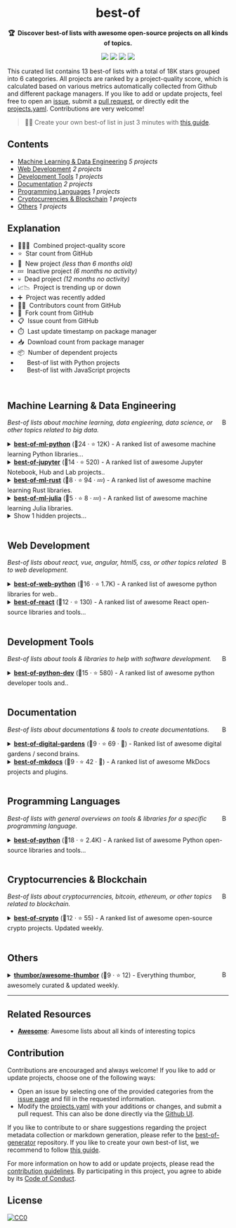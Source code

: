 <!-- markdownlint-disable -->
<h1 align="center">
    best-of
    <br>
</h1>

<p align="center">
    <strong>🏆&nbsp; Discover best-of lists with awesome open-source projects on all kinds of topics.</strong>
</p>

<p align="center">
    <a href="https://best-of.org" title="Best-of Badge"><img src="http://bit.ly/3o3EHNN"></a>
    <a href="#Contents" title="Project Count"><img src="https://img.shields.io/badge/projects-13-blue.svg?color=5ac4bf"></a>
    <a href="#Contribution" title="Contributions are welcome"><img src="https://img.shields.io/badge/contributions-welcome-green.svg"></a>
    <a href="https://github.com/best-of-lists/best-of/releases" title="Best-of Updates"><img src="https://img.shields.io/github/release-date/best-of-lists/best-of?color=green&label=updated"></a>
</p>

This curated list contains 13 best-of lists with a total of 18K stars grouped into 6 categories. All projects are ranked by a project-quality score, which is calculated based on various metrics automatically collected from Github and different package managers. If you like to add or update projects, feel free to open an [issue](https://github.com/best-of-lists/best-of/issues/new/choose), submit a [pull request](https://github.com/best-of-lists/best-of/pulls), or directly edit the [projects.yaml](https://github.com/best-of-lists/best-of/edit/main/projects.yaml). Contributions are very welcome!

> 🧙‍♂️ Create your own best-of list in just 3 minutes with [this guide](https://github.com/best-of-lists/best-of/blob/main/create-best-of-list.md).

## Contents

- [Machine Learning & Data Engineering](#machine-learning--data-engineering) _5 projects_
- [Web Development](#web-development) _2 projects_
- [Development Tools](#development-tools) _1 projects_
- [Documentation](#documentation) _2 projects_
- [Programming Languages](#programming-languages) _1 projects_
- [Cryptocurrencies & Blockchain](#cryptocurrencies--blockchain) _1 projects_
- [Others](#others) _1 projects_

## Explanation
- 🥇🥈🥉&nbsp; Combined project-quality score
- ⭐️&nbsp; Star count from GitHub
- 🐣&nbsp; New project _(less than 6 months old)_
- 💤&nbsp; Inactive project _(6 months no activity)_
- 💀&nbsp; Dead project _(12 months no activity)_
- 📈📉&nbsp; Project is trending up or down
- ➕&nbsp; Project was recently added
- 👨‍💻&nbsp; Contributors count from GitHub
- 🔀&nbsp; Fork count from GitHub
- 📋&nbsp; Issue count from GitHub
- ⏱️&nbsp; Last update timestamp on package manager
- 📥&nbsp; Download count from package manager
- 📦&nbsp; Number of dependent projects
- <img src="https://www.python.org/static/favicon.ico" style="display:inline;" width="13" height="13">&nbsp; Best-of list with Python projects
- <img src="https://cdn.icon-icons.com/icons2/2108/PNG/512/javascript_icon_130900.png" style="display:inline;" width="13" height="13">&nbsp; Best-of list with JavaScript projects

<br>

## Machine Learning & Data Engineering

<a href="#contents"><img align="right" width="15" height="15" src="https://git.io/JtehR" alt="Back to top"></a>

_Best-of lists about machine learning, data engieering, data science, or other topics related to big data._

<details><summary><b><a href="https://github.com/ml-tooling/best-of-ml-python">best-of-ml-python</a></b> (🥇24 ·  ⭐ 12K) - A ranked list of awesome machine learning Python libraries... <code><img src="https://www.python.org/static/favicon.ico" style="display:inline;" width="13" height="13"></code></summary>

- [GitHub](https://github.com/ml-tooling/best-of-ml-python) (👨‍💻 35 · 🔀 1.7K · 📋 34 - 11% open · ⏱️ 01.09.2022):

	```
	git clone https://github.com/ml-tooling/best-of-ml-python
	```
</details>
<details><summary><b><a href="https://github.com/ml-tooling/best-of-jupyter">best-of-jupyter</a></b> (🥈14 ·  ⭐ 520) - A ranked list of awesome Jupyter Notebook, Hub and Lab projects.. <code><img src="https://www.python.org/static/favicon.ico" style="display:inline;" width="13" height="13"></code></summary>

- [GitHub](https://github.com/ml-tooling/best-of-jupyter) (👨‍💻 9 · 🔀 53 · 📋 8 - 75% open · ⏱️ 01.09.2022):

	```
	git clone https://github.com/ml-tooling/best-of-jupyter
	```
</details>
<details><summary><b><a href="https://github.com/e-tornike/best-of-ml-rust">best-of-ml-rust</a></b> (🥉8 ·  ⭐ 94 · 💤) - A ranked list of awesome machine learning Rust libraries.</summary>

- [GitHub](https://github.com/e-tornike/best-of-ml-rust) (👨‍💻 2 · 🔀 1 · ⏱️ 24.01.2022):

	```
	git clone https://github.com/e-tornike/best-of-ml-rust
	```
</details>
<details><summary><b><a href="https://github.com/e-tornike/best-of-ml-julia">best-of-ml-julia</a></b> (🥉5 ·  ⭐ 8 · 💤) - A ranked list of awesome machine learning Julia libraries.</summary>

- [GitHub](https://github.com/e-tornike/best-of-ml-julia) (👨‍💻 2 · 🔀 1 · ⏱️ 16.09.2021):

	```
	git clone https://github.com/e-tornike/best-of-ml-julia
	```
</details>
<details><summary>Show 1 hidden projects...</summary>

- <b><a href="https://github.com/jrieke/best-of-streamlit">best-of-streamlit</a></b> (🥉11 ·  ⭐ 460 · 💀) - A ranked gallery of awesome streamlit apps built by the.. <code><img src="https://www.python.org/static/favicon.ico" style="display:inline;" width="13" height="13"></code>
</details>
<br>

## Web Development

<a href="#contents"><img align="right" width="15" height="15" src="https://git.io/JtehR" alt="Back to top"></a>

_Best-of lists about react, vue, angular, html5, css, or other topics related to web development._

<details><summary><b><a href="https://github.com/ml-tooling/best-of-web-python">best-of-web-python</a></b> (🥇16 ·  ⭐ 1.7K) - A ranked list of awesome python libraries for web.. <code><img src="https://www.python.org/static/favicon.ico" style="display:inline;" width="13" height="13"></code></summary>

- [GitHub](https://github.com/ml-tooling/best-of-web-python) (👨‍💻 8 · 🔀 120 · ⏱️ 01.09.2022):

	```
	git clone https://github.com/ml-tooling/best-of-web-python
	```
</details>
<details><summary><b><a href="https://github.com/LukasMasuch/best-of-react">best-of-react</a></b> (🥉12 ·  ⭐ 130) - A ranked list of awesome React open-source libraries and tools... <code><img src="https://cdn.icon-icons.com/icons2/2108/PNG/512/javascript_icon_130900.png" style="display:inline;" width="13" height="13"></code></summary>

- [GitHub](https://github.com/LukasMasuch/best-of-react) (👨‍💻 2 · 🔀 17 · ⏱️ 01.09.2022):

	```
	git clone https://github.com/lukasmasuch/best-of-react
	```
</details>
<br>

## Development Tools

<a href="#contents"><img align="right" width="15" height="15" src="https://git.io/JtehR" alt="Back to top"></a>

_Best-of lists about tools & libraries to help with software development._

<details><summary><b><a href="https://github.com/ml-tooling/best-of-python-dev">best-of-python-dev</a></b> (🥇15 ·  ⭐ 580) - A ranked list of awesome python developer tools and.. <code><img src="https://www.python.org/static/favicon.ico" style="display:inline;" width="13" height="13"></code></summary>

- [GitHub](https://github.com/ml-tooling/best-of-python-dev) (👨‍💻 4 · 🔀 31 · 📋 6 - 16% open · ⏱️ 01.09.2022):

	```
	git clone https://github.com/ml-tooling/best-of-python-dev
	```
</details>
<br>

## Documentation

<a href="#contents"><img align="right" width="15" height="15" src="https://git.io/JtehR" alt="Back to top"></a>

_Best-of lists about documentations & tools to create documentations._

<details><summary><b><a href="https://github.com/lyz-code/best-of-digital-gardens">best-of-digital-gardens</a></b> (🥇9 ·  ⭐ 69 · 🐣) - Ranked list of awesome digital gardens / second brains.</summary>

- [GitHub](https://github.com/lyz-code/best-of-digital-gardens) (👨‍💻 9 · 🔀 7 · ⏱️ 07.09.2022):

	```
	git clone https://github.com/lyz-code/best-of-digital-gardens
	```
</details>
<details><summary><b><a href="https://github.com/pawamoy/best-of-mkdocs">best-of-mkdocs</a></b> (🥇9 ·  ⭐ 42 · 🐣) - A ranked list of awesome MkDocs projects and plugins.</summary>

- [GitHub](https://github.com/pawamoy/best-of-mkdocs) (👨‍💻 2 · 🔀 1 · 📋 2 - 50% open · ⏱️ 08.09.2022):

	```
	git clone https://github.com/pawamoy/best-of-mkdocs
	```
</details>
<br>

## Programming Languages

<a href="#contents"><img align="right" width="15" height="15" src="https://git.io/JtehR" alt="Back to top"></a>

_Best-of lists with general overviews on tools & libraries for a specific programming language._

<details><summary><b><a href="https://github.com/ml-tooling/best-of-python">best-of-python</a></b> (🥇18 ·  ⭐ 2.4K) - A ranked list of awesome Python open-source libraries and tools... <code><img src="https://www.python.org/static/favicon.ico" style="display:inline;" width="13" height="13"></code></summary>

- [GitHub](https://github.com/ml-tooling/best-of-python) (👨‍💻 9 · 🔀 170 · 📋 6 - 33% open · ⏱️ 08.09.2022):

	```
	git clone https://github.com/ml-tooling/best-of-python
	```
</details>
<br>

## Cryptocurrencies & Blockchain

<a href="#contents"><img align="right" width="15" height="15" src="https://git.io/JtehR" alt="Back to top"></a>

_Best-of lists about cryptocurrencies, bitcoin, ethereum, or other topics related to blockchain._

<details><summary><b><a href="https://github.com/LukasMasuch/best-of-crypto">best-of-crypto</a></b> (🥇12 ·  ⭐ 55) - A ranked list of awesome open-source crypto projects. Updated weekly.</summary>

- [GitHub](https://github.com/LukasMasuch/best-of-crypto) (👨‍💻 3 · 🔀 13 · ⏱️ 07.09.2022):

	```
	git clone https://github.com/lukasmasuch/best-of-crypto
	```
</details>
<br>

## Others

<a href="#contents"><img align="right" width="15" height="15" src="https://git.io/JtehR" alt="Back to top"></a>

<details><summary><b><a href="https://github.com/thumbor/awesome-thumbor">thumbor/awesome-thumbor</a></b> (🥇9 ·  ⭐ 12) - Everything thumbor, awesomely curated & updated weekly.</summary>

- [GitHub](https://github.com/thumbor/awesome-thumbor) (👨‍💻 4 · 🔀 3 · ⏱️ 07.09.2022):

	```
	git clone https://github.com/thumbor/awesome-thumbor
	```
</details>

---

## Related Resources

- [**Awesome**](https://github.com/sindresorhus/awesome): Awesome lists about all kinds of interesting topics

## Contribution

Contributions are encouraged and always welcome! If you like to add or update projects, choose one of the following ways:

- Open an issue by selecting one of the provided categories from the [issue page](https://github.com/best-of-lists/best-of/issues/new/choose) and fill in the requested information.
- Modify the [projects.yaml](https://github.com/best-of-lists/best-of/blob/main/projects.yaml) with your additions or changes, and submit a pull request. This can also be done directly via the [Github UI](https://github.com/best-of-lists/best-of/edit/main/projects.yaml).

If you like to contribute to or share suggestions regarding the project metadata collection or markdown generation, please refer to the [best-of-generator](https://github.com/best-of-lists/best-of-generator) repository. If you like to create your own best-of list, we recommend to follow [this guide](https://github.com/best-of-lists/best-of/blob/main/create-best-of-list.md).

For more information on how to add or update projects, please read the [contribution guidelines](https://github.com/best-of-lists/best-of/blob/main/CONTRIBUTING.md). By participating in this project, you agree to abide by its [Code of Conduct](https://github.com/best-of-lists/best-of/blob/main/.github/CODE_OF_CONDUCT.md).

## License

[![CC0](https://mirrors.creativecommons.org/presskit/buttons/88x31/svg/by-sa.svg)](https://creativecommons.org/licenses/by-sa/4.0/)
